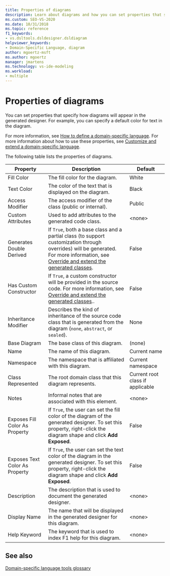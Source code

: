 ```yaml
---
title: Properties of diagrams
description: Learn about diagrams and how you can set properties that specify how diagrams will appear in the generated designer.
ms.custom: SEO-VS-2020
ms.date: 10/31/2018
ms.topic: reference
f1_keywords:
- vs.dsltools.dsldesigner.dsldiagram
helpviewer_keywords:
- Domain-Specific Language, diagram
author: mgoertz-msft
ms.author: mgoertz
manager: jmartens
ms.technology: vs-ide-modeling
ms.workload:
- multiple
---
```

# Properties of diagrams
You can set properties that specify how diagrams will appear in the generated designer. For example, you can specify a default color for text in the diagram.

 For more information, see [How to define a domain-specific language](../modeling/how-to-define-a-domain-specific-language.md). For more information about how to use these properties, see [Customize and extend a domain-specific language](../modeling/customizing-and-extending-a-domain-specific-language.md).

 The following table lists the properties of diagrams.

|Property|Description|Default|
|-|-|-|
|Fill Color|The fill color for the diagram.|White|
|Text Color|The color of the text that is displayed on the diagram.|Black|
|Access Modifier|The access modifier of the class (public or internal).|Public|
|Custom Attributes|Used to add attributes to the generated code class.|\<none>|
|Generates Double Derived|If `True`, both a base class and a partial class (to support customization through overrides) will be generated. For more information, see [Override and extend the generated classes](../modeling/overriding-and-extending-the-generated-classes.md).|False|
|Has Custom Constructor|If `True`, a custom constructor will be provided in the source code. For more information, see [Override and extend the generated classes](../modeling/overriding-and-extending-the-generated-classes.md)..|False|
|Inheritance Modifier|Describes the kind of inheritance of the source code class that is generated from the diagram (`none`, `abstract`, or `sealed`).|None|
|Base Diagram|The base class of this diagram.|(none)|
|Name|The name of this diagram.|Current name|
|Namespace|The namespace that is affiliated with this diagram.|Current namespace|
|Class Represented|The root domain class that this diagram represents.|Current root class if applicable|
|Notes|Informal notes that are associated with this element.|\<none>|
|Exposes Fill Color As Property|If `True`, the user can set the fill color of the diagram of the generated designer. To set this property, right-click the diagram shape and click **Add Exposed**.|False|
|Exposes Text Color As Property|If `True`, the user can set the text color of the diagram in the generated designer. To set this property, right-click the diagram shape and click **Add Exposed**.|False|
|Description|The description that is used to document the generated designer.|\<none>|
|Display Name|The name that will be displayed in the generated designer for this diagram.|\<none>|
|Help Keyword|The keyword that is used to index F1 help for this diagram.|\<none>|

## See also

[Domain-specific language tools glossary](/previous-versions/bb126564(v=vs.100))